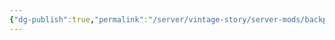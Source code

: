 ```yaml
---
{"dg-publish":true,"permalink":"/server/vintage-story/server-mods/backpack-pack-standard-continued/","tags":["vs-outdated"]}
---
```


